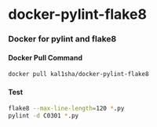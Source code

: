 # docker-pylint-flake8

### Docker for pylint and flake8

#### Docker Pull Command

```bash
docker pull kal1sha/docker-pylint-flake8
```

#### Test
```bash
flake8 --max-line-length=120 *.py
pylint -d C0301 *.py
```
